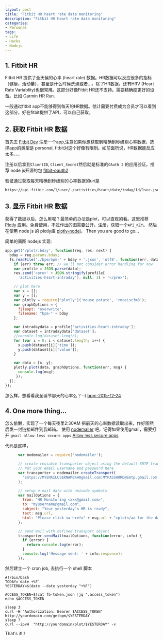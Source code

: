 ```yaml
---
layout: post
title: "Fitbit HR heart rate data monitoring"
description: "Fitbit HR heart rate data monitoring"
categories: 
- Personal
tags:
- Life
- Hacks
- Nodejs
---
```



## 1. Fitbit HR
Fitbit HR 提供了全天候的心率 (heart rate) 数据。HR数据可以反应很多的指标（健康，活动量），甚至是什么时候洗澡或者...。除了HR数据，还有HRV (Heart Rate Variablity)也很常用。这部分好像Fitbit HR还不支持。需要精确度更好的设备。比如 Garmin HR Run.

一般通过fitbit app不能够得到每天的HR数据。估计需要付费成为会员才可以看到这部分。好在fitbit提供了API，可以自己获取。


## 2. 获取 Fitbit HR 数据

首先去 [Fitbit Dev](https://dev.fitbit.com/apps) 注册一个app,注意如果你想获取到精确到秒级别心率数据，选择app的类型是 personal, fitbit对这个好像有限制。如前面所说，HR数据能反应太多。。。

注册以后拿到`ClientID`, `Client_Secret`然后就是标准的`OAuth 2` 的应用验证。推荐 node js开源的包 [fitbit-oauth2](https://github.com/peebles/fitbit-oauth2)

验证通过获取每天精确到秒级别的心率数据的uri是

    https://api.fitbit.com/1/user/-/activities/heart/date/today/1d/1sec.json



## 3. 显示 Fitbit HR 数据

获得了数据以后，怎么用呢？最简单的办法是plot，可以直观的看。这里推荐 [Plotly](https://plot.ly/) 应用。免费使用，不过作出的图需要公开。注册，获取一个`API_KEY`。
然后在使用 node js 的 plotly库 [plotly-nodej](https://github.com/plotly/plotly-nodejs)。 Then you are good to go...

简单的画图 nodejs 实现:

``` Javascript
app.get('/plot/:bday', function(req, res, next) {
  bday = req.params.bday;
  fs.readFile('./bpm/bpm-' + bday + '.json', 'utf8', function(err, data) {
    if (err) throw err; // we'll not consider error handling for now
    var profile = JSON.parse(data);
    res.send('<pre>' + JSON.stringify(profile[
      'activities-heart-intraday'], null, 2) + '</pre>');

    // plot here
    var x = [];
    var y = [];
    var plotly = require('plotly')('mouse_potato', 'rmoeisc3m8');
    var graphOptions = {
      fileopt: "overwrite",
      filename: "bpm-" + bday
    };

    var intradaydata = profile['activities-heart-intraday'];
    var dataset = intradaydata['dataset'];
    //console.log(dataset.length);
    for (var i = 0; i < dataset.length; i++) {
      x.push(dataset[i]['time']);
      y.push(dataset[i]['value']);
    }

    var data = [x, y];
    plotly.plot(data, graphOptions, function(err, msg) {
      console.log(msg);
     });
  });
});     
```

怎么样，想看看我圣诞节那天的心率么？-:) [bpm-2015-12-24](https://plot.ly/~mouse_potato/24)



## 4. One more thing...

怎么偷懒，实现了一个每天夜里2:30AM 把前天的心率数据读取出来，作好图然后发一封链接邮件到我邮箱。
使用 [nodemailer](https://github.com/nodemailer/nodemailer) 吧。记得如果使用gmail，需要打开 `gmail allow less secure apps`
[Allow less secure apps](https://support.google.com/accounts/answer/6010255?hl=en)

代码是这样，

``` Javascript
      var nodemailer = require('nodemailer');

      // create reusable transporter object using the default SMTP transport
      // Put your email username and password here
      var transporter = nodemailer.createTransport(
        'smtps://MYEMAILUSERNAME%40gmail.com:MYPASSWORD@smtp.gmail.com'
      );

      // setup e-mail data with unicode symbols
      var mailOptions = {
        from: "HR Monitoring <xxx@gmail.com>",
        to: "myusername@gmail.com",
        subject: "Your yesterday's HR is ready",
        text: msg.url,
        html: "Please click <a href=" + msg.url + ">plot</a> for the data."
      };

      // send mail with defined transport object
      transporter.sendMail(mailOptions, function(error, info) {
        if (error) {
          return console.log(error);
        }
        console.log('Message sent: ' + info.response);
      });
```


然后建立一个 cron job, 去执行一个 shell 脚本

``` Shell
#!/bin/bash
TODAY=`date +%F`
YESTERDAY=$(date --date yesterday "+%F")

ACCESS_TOKEN=$(cat fb-token.json |jq ".access_token")
echo $ACCESS_TOKEN

sleep 3
curl -H "Authorization: Bearer $ACCESS_TOKEN" http://yourdomain.com/getbpm/$YESTERDAY
sleep 7
curl --ipv4  "http://yourdomain/plot/$YESTERDAY" -v
```


That's it!!!

